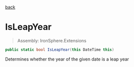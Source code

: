 ﻿

[back](/IronSphere.Extensions/types/DateTimeExtension)

# IsLeapYear

> Assembly: IronSphere.Extensions

```csharp
public static bool IsLeapYear(this DateTime this)
```

Determines whether the year of the given date is a leap year

 